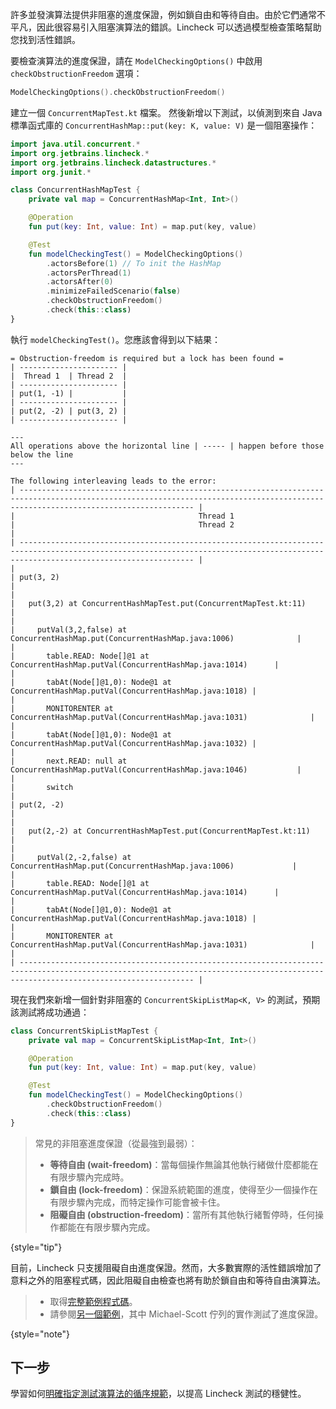 [//]: # (title: 進度保證)

許多並發演算法提供非阻塞的進度保證，例如鎖自由和等待自由。由於它們通常不平凡，因此很容易引入阻塞演算法的錯誤。Lincheck 可以透過模型檢查策略幫助您找到活性錯誤。

要檢查演算法的進度保證，請在 `ModelCheckingOptions()` 中啟用 `checkObstructionFreedom` 選項：

```kotlin
ModelCheckingOptions().checkObstructionFreedom()
```

建立一個 `ConcurrentMapTest.kt` 檔案。
然後新增以下測試，以偵測到來自 Java 標準函式庫的 `ConcurrentHashMap::put(key: K, value: V)` 是一個阻塞操作：

```kotlin
import java.util.concurrent.*
import org.jetbrains.lincheck.*
import org.jetbrains.lincheck.datastructures.*
import org.junit.*

class ConcurrentHashMapTest {
    private val map = ConcurrentHashMap<Int, Int>()

    @Operation
    fun put(key: Int, value: Int) = map.put(key, value)

    @Test
    fun modelCheckingTest() = ModelCheckingOptions()
        .actorsBefore(1) // To init the HashMap
        .actorsPerThread(1)
        .actorsAfter(0)
        .minimizeFailedScenario(false)
        .checkObstructionFreedom()
        .check(this::class)
}
```

執行 `modelCheckingTest()`。您應該會得到以下結果：

```text
= Obstruction-freedom is required but a lock has been found =
| ---------------------- |
|  Thread 1  | Thread 2  |
| ---------------------- |
| put(1, -1) |           |
| ---------------------- |
| put(2, -2) | put(3, 2) |
| ---------------------- |

---
All operations above the horizontal line | ----- | happen before those below the line
---

The following interleaving leads to the error:
| ----------------------------------------------------------------------------------------------------------------------------------------------------------------------------------- |
|                                         Thread 1                                         |                                         Thread 2                                         |
| ----------------------------------------------------------------------------------------------------------------------------------------------------------------------------------- |
|                                                                                          | put(3, 2)                                                                                |
|                                                                                          |   put(3,2) at ConcurrentHashMapTest.put(ConcurrentMapTest.kt:11)                         |
|                                                                                          |     putVal(3,2,false) at ConcurrentHashMap.put(ConcurrentHashMap.java:1006)              |
|                                                                                          |       table.READ: Node[]@1 at ConcurrentHashMap.putVal(ConcurrentHashMap.java:1014)      |
|                                                                                          |       tabAt(Node[]@1,0): Node@1 at ConcurrentHashMap.putVal(ConcurrentHashMap.java:1018) |
|                                                                                          |       MONITORENTER at ConcurrentHashMap.putVal(ConcurrentHashMap.java:1031)              |
|                                                                                          |       tabAt(Node[]@1,0): Node@1 at ConcurrentHashMap.putVal(ConcurrentHashMap.java:1032) |
|                                                                                          |       next.READ: null at ConcurrentHashMap.putVal(ConcurrentHashMap.java:1046)           |
|                                                                                          |       switch                                                                             |
| put(2, -2)                                                                               |                                                                                          |
|   put(2,-2) at ConcurrentHashMapTest.put(ConcurrentMapTest.kt:11)                        |                                                                                          |
|     putVal(2,-2,false) at ConcurrentHashMap.put(ConcurrentHashMap.java:1006)             |                                                                                          |
|       table.READ: Node[]@1 at ConcurrentHashMap.putVal(ConcurrentHashMap.java:1014)      |                                                                                          |
|       tabAt(Node[]@1,0): Node@1 at ConcurrentHashMap.putVal(ConcurrentHashMap.java:1018) |                                                                                          |
|       MONITORENTER at ConcurrentHashMap.putVal(ConcurrentHashMap.java:1031)              |                                                                                          |
| ----------------------------------------------------------------------------------------------------------------------------------------------------------------------------------- |
```

現在我們來新增一個針對非阻塞的 `ConcurrentSkipListMap<K, V>` 的測試，預期該測試將成功通過：

```kotlin
class ConcurrentSkipListMapTest {
    private val map = ConcurrentSkipListMap<Int, Int>()

    @Operation
    fun put(key: Int, value: Int) = map.put(key, value)

    @Test
    fun modelCheckingTest() = ModelCheckingOptions()
        .checkObstructionFreedom()
        .check(this::class)
}
```

> 常見的非阻塞進度保證（從最強到最弱）：
> 
> * **等待自由 (wait-freedom)**：當每個操作無論其他執行緒做什麼都能在有限步驟內完成時。
> * **鎖自由 (lock-freedom)**：保證系統範圍的進度，使得至少一個操作在有限步驟內完成，而特定操作可能會被卡住。
> * **阻礙自由 (obstruction-freedom)**：當所有其他執行緒暫停時，任何操作都能在有限步驟內完成。
>
{style="tip"}

目前，Lincheck 只支援阻礙自由進度保證。然而，大多數實際的活性錯誤增加了意料之外的阻塞程式碼，因此阻礙自由檢查也將有助於鎖自由和等待自由演算法。

> * 取得[完整範例程式碼](https://github.com/JetBrains/lincheck/blob/master/src/jvm/test-lincheck-integration/org/jetbrains/lincheck_test/guide/ConcurrentMapTest.kt)。
> * 請參閱[另一個範例](https://github.com/JetBrains/lincheck/blob/master/src/jvm/test-lincheck-integration/org/jetbrains/lincheck_test/guide/ObstructionFreedomViolationTest.kt)，其中 Michael-Scott 佇列的實作測試了進度保證。
>
{style="note"}

## 下一步

學習如何[明確指定測試演算法的循序規範](sequential-specification.md)，以提高 Lincheck 測試的穩健性。